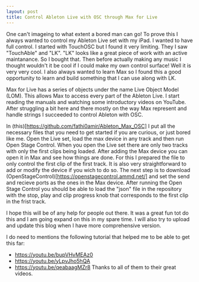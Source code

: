 ```yaml
---
layout: post
title: Control Ableton Live with OSC through Max for Live
---
```


One can't imageing to what extent a bored man can go! To prove this I always wanted 
to control my Ableton Live set with my iPad. I wanted to have full control. I started with 
TouchOSC but I found it very limiting. They I saw "TouchAble" and "LK". "LK" looks like a 
great piece of work with an active maintanance. So I bought that. Then before actually making 
any music I thought wouldn't it be cool if I could make my own control surface! Well it is very
very cool. I also always wanted to learn Max so I found this a good opportunity to learn and 
build something that I can use along with LK. 

Max for Live has a series of objects under the name Live Object Model (LOM). This allows 
Max to access every part of the Ableton Live. I start reading the manuals and watching some 
introductory videos on YouTube. After struggling a bit here and there mostly on the way 
Max represent and handle strings I succeeded to control Ableton with OSC. 

In (this)[https://github.com/fathi0amir/Ableton_Max_OSC] I put all the necessary files that 
you need to get started if you are curious, or just bored like me. 
Open the Live set, load the max device in any track and then run Open Stage Control. 
When you open the Live set there are only two tracks with only the first clips being loaded. 
After adding the Max device you can open it in Max and see how things are done. For this 
I prepared the file to only control the first clip of the first track. It is also 
very straightforward to add or modify the device if you wich to do so. The next step is 
to download (OpenStageControl)[https://openstagecontrol.ammd.net/] and set the send and 
recieve ports as the ones in the Max device. After running the Open Stage Control you 
should be able to load the "json" file in the repository with the stop, play and clip progress knob 
that corresponds to the first clip in the frist track. 

I hope this will be of any help for people out there. It was a great fun tot do this and I am going 
expand on this in my spare time. I will also try to upload and update this blog when I have more 
comprehensive version. 

I do need to mentions the following tutorial that helped me to be able to get this far: 
- https://youtu.be/bupVHvMEAz0
- https://youtu.be/yLpvJho5hQA
- https://youtu.be/qeabaagMZr8
Thanks to all of them to their great videos.
